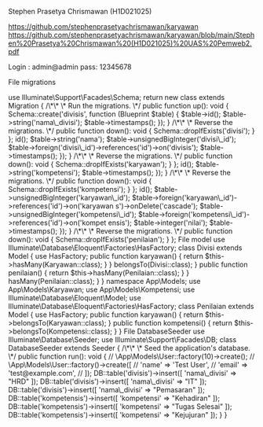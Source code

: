 <a name="br1"></a> 

Stephen Prasetya Chrismawan (H1D021025)

<https://github.com/stephenprasetyachrismawan/karyawan>
<https://github.com/stephenprasetyachrismawan/karyawan/blob/main/Stephen%20Prasetya%20Chrismawan%20(H1D021025)%20UAS%20Pemweb2.pdf>



<a name="br2"></a> 



<a name="br3"></a> 



<a name="br4"></a> 

Login : admin@admin pass: 12345678

File migrations

<?php

use Illuminate\Database\Migrations\Migration;

use Illuminate\Database\Schema\Blueprint;



<a name="br5"></a> 

use Illuminate\Support\Facades\Schema;

return new class extends Migration

{

/\*\*

\* Run the migrations.

\*/

public function up(): void

{

Schema::create('divisis', function (Blueprint $table) {

$table->id();

$table->string('nama\_divisi');

$table->timestamps();

});

}

/\*\*

\* Reverse the migrations.

\*/

public function down(): void

{

Schema::dropIfExists('divisi');

}

};



<a name="br6"></a> 

<?php

use Illuminate\Database\Migrations\Migration;

use Illuminate\Database\Schema\Blueprint;

use Illuminate\Support\Facades\Schema;

return new class extends Migration

{

/\*\*

\* Run the migrations.

\*/

public function up(): void

{

Schema::create('karyawans', function (Blueprint $table) {

$table->id();

$table->string('nama');

$table->unsignedBigInteger('divisi\_id');

$table->foreign('divisi\_id')->references('id')->on('divisis');

$table->timestamps();

});

}

/\*\*

\* Reverse the migrations.

\*/

public function down(): void



<a name="br7"></a> 

{

Schema::dropIfExists('karyawan');

}

};

<?php

use Illuminate\Database\Migrations\Migration;

use Illuminate\Database\Schema\Blueprint;

use Illuminate\Support\Facades\Schema;

return new class extends Migration

{

/\*\*

\* Run the migrations.

\*/

public function up(): void

{

Schema::create('kompetensis', function (Blueprint $table) {

$table->id();

$table->string('kompetensi');

$table->timestamps();

});

}



<a name="br8"></a> 

/\*\*

\* Reverse the migrations.

\*/

public function down(): void

{

Schema::dropIfExists('kompetensi');

}

};

<?php

use Illuminate\Database\Migrations\Migration;

use Illuminate\Database\Schema\Blueprint;

use Illuminate\Support\Facades\Schema;

return new class extends Migration

{

/\*\*

\* Run the migrations.

\*/

public function up(): void

{

Schema::create('penilaians', function (Blueprint $table) {

$table->id();

$table->unsignedBigInteger('karyawan\_id');



<a name="br9"></a> 

$table->foreign('karyawan\_id')->references('id')->on('karyawan

s')->onDelete('cascade');

$table->unsignedBigInteger('kompetensi\_id');

$table->foreign('kompetensi\_id')->references('id')->on('kompet

ensis');

$table->integer('nilai');

$table->timestamps();

});

}

/\*\*

\* Reverse the migrations.

\*/

public function down(): void

{

Schema::dropIfExists('penilaian');

}

};

File model

<?php

namespace App\Models;

use App\Models\Karyawan;

use Illuminate\Database\Eloquent\Model;



<a name="br10"></a> 

use Illuminate\Database\Eloquent\Factories\HasFactory;

class Divisi extends Model

{

use HasFactory;

public function karyawan()

{

return $this->hasMany(Karyawan::class);

}

}

<?php

namespace App\Models;

use App\Models\Divisi;

use Illuminate\Database\Eloquent\Model;

use Illuminate\Database\Eloquent\Factories\HasFactory;

class Karyawan extends Model

{

use HasFactory;

public function divisi()

{

return $this->belongsTo(Divisi::class);



<a name="br11"></a> 

}

public function penilaian()

{

return $this->hasMany(Penilaian::class);

}

}

<?php

namespace App\Models;

use Illuminate\Database\Eloquent\Factories\HasFactory;

use Illuminate\Database\Eloquent\Model;

class Kompetensi extends Model

{

use HasFactory;

public function penilaian()

{

return $this->hasMany(Penilaian::class);

}

}

<?php



<a name="br12"></a> 

namespace App\Models;

use App\Models\Karyawan;

use App\Models\Kompetensi;

use Illuminate\Database\Eloquent\Model;

use Illuminate\Database\Eloquent\Factories\HasFactory;

class Penilaian extends Model

{

use HasFactory;

public function karyawan()

{

return $this->belongsTo(Karyawan::class);

}

public function kompetensi()

{

return $this->belongsTo(Kompetensi::class);

}

}

File DatabaseSeeder

<?php

namespace Database\Seeders;

// use Illuminate\Database\Console\Seeds\WithoutModelEvents;



<a name="br13"></a> 

use Illuminate\Database\Seeder;

use Illuminate\Support\Facades\DB;

class DatabaseSeeder extends Seeder

{

/\*\*

\* Seed the application's database.

\*/

public function run(): void

{

// \App\Models\User::factory(10)->create();

// \App\Models\User::factory()->create([

// 'name' => 'Test User',

// 'email' => 'test@example.com',

// ]);

DB::table('divisis')->insert([

'nama\_divisi' => "HRD"

]);

DB::table('divisis')->insert([

'nama\_divisi' => "IT"

]);

DB::table('divisis')->insert([

'nama\_divisi' => "Pemasaran"

]);



<a name="br14"></a> 

DB::table('kompetensis')->insert([

'kompetensi' => "Kehadiran"

]);

DB::table('kompetensis')->insert([

'kompetensi' => "Tugas Selesai"

]);

DB::table('kompetensis')->insert([

'kompetensi' => "Kejujuran"

]);

}

}

